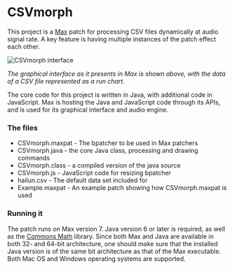 # CSVmorph

This project is a [Max](https://cycling74.com/products/max/) patch for processing CSV files dynamically at audio signal rate. A key feature is having multiple instances of the patch effect each other.


![CSVmorph interface](http://thomasdahlandersen.net/images/CSVmorph%20interface.png)

*The graphical interface as it presents in Max is shown above, with the data of a CSV file represented as a run chart.*

The core code for this project is written in Java, with additional code in JavaScript. Max is hosting the Java and JavaScript code through its APIs, and is used for its graphical interface and audio engine.


### The files

* CSVmorph.maxpat - The bpatcher to be used in Max patchers
* CSVmorph.java   - the core Java class, processing and drawing commands
* CSVmorph.class  - a compiled version of the java source
* CSVmorph.js     - JavaScript code for resizing bpatcher
* hailun.csv      - The default data set included for
* Example.maxpat  - An example patch showing how CSVmorph.maxpat is used


### Running it
The patch runs on Max version 7. Java version 6 or later is required, as well as the [Commons Math](http://commons.apache.org/proper/commons-math/index.html) library. Since both Max and Java are available in both 32- and 64-bit architecture, one should make sure that the installed Java version is of the same bit architecture as that of the Max executable. Both Mac OS and Windows operating systems are supported.

